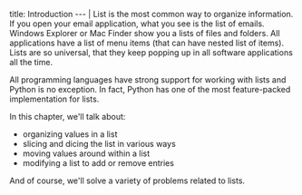 title: Introduction
--- |
  List is the most common way to organize information. If you open your email application, what you see is the list of emails. Windows Explorer or Mac Finder show you a lists of files and folders. All applications have a list of menu items (that can have nested list of items). Lists are so universal, that they keep popping up in all software applications all the time.

  All programming languages have strong support for working with lists and Python is no exception. In fact, Python has one of the most feature-packed implementation for lists.

  In this chapter, we'll talk about:
  * organizing values in a list
  * slicing and dicing the list in various ways
  * moving values around within a list
  * modifying a list to add or remove entries

  And of course, we'll solve a variety of problems related to lists.
